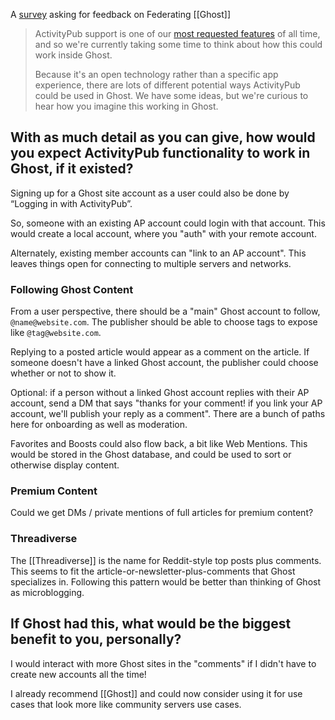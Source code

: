 A [survey](https://tally.so/r/m67X4P) asking for feedback on Federating [[Ghost]]

> ActivityPub support is one of our [most requested features](https://forum.ghost.org/t/federate-over-activitypub/1989) of all time, and so we're currently taking some time to think about how this could work inside Ghost.
> 
> Because it's an open technology rather than a specific app experience, there are lots of different potential ways ActivityPub could be used in Ghost. We have some ideas, but we're curious to hear how you imagine this working in Ghost.

## With as much detail as you can give, how would you expect ActivityPub functionality to work in Ghost, if it existed?

Signing up for a Ghost site account as a user could also be done by “Logging in with ActivityPub”. 

So, someone with an existing AP account could login with that account. This would create a local account, where you "auth" with your remote account.

Alternately, existing member accounts can "link to an AP account". This leaves things open for connecting to multiple servers and networks.

### Following Ghost Content

From a user perspective, there should be a "main" Ghost account to follow, `@name@website.com`. The publisher should be able to choose tags to expose like `@tag@website.com`.

Replying to a posted article would appear as a comment on the article. If someone doesn't have a linked Ghost account, the publisher could choose whether or not to show it.

Optional: if a person without a linked Ghost account replies with their AP account, send a DM that says "thanks for your comment! if you link your AP account, we'll publish your reply as a comment". There are a bunch of paths here for onboarding as well as moderation.

Favorites and Boosts could also flow back, a bit like Web Mentions. This would be stored in the Ghost database, and could be used to sort or otherwise display content.
### Premium Content

Could we get DMs / private mentions of full articles for premium content?

### Threadiverse

The [[Threadiverse]] is the name for Reddit-style top posts plus comments. This seems to fit the article-or-newsletter-plus-comments that Ghost specializes in. Following this pattern would be better than thinking of Ghost as microblogging.

## If Ghost had this, what would be the biggest benefit to you, personally?

I would interact with more Ghost sites in the "comments" if I didn't have to create new accounts all the time!

I already recommend [[Ghost]] and could now consider using it for use cases that look more like community servers use cases.


